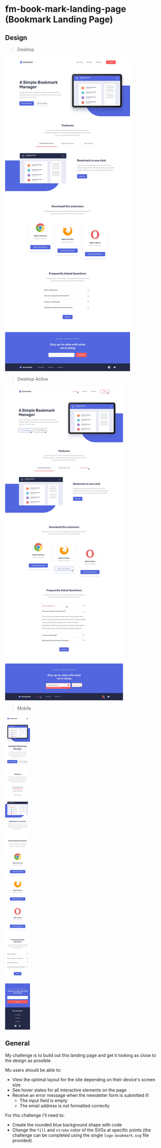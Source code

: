 # fm-book-mark-landing-page (Bookmark Landing Page)

## Design

> Desktop

![Desktop Design](./design/desktop-design.jpg)

> Desktop Active

![Desktop Active State](./design/desktop-active-states.jpg)

> Mobile

![Mobile Design](./design/mobile-design.jpg)

## General

My challenge is to build out this landing page and get it looking as close to the design as possible.

Mu users should be able to:

- View the optimal layout for the site depending on their device's screen size
- See hover states for all interactive elements on the page
- Receive an error message when the newsletter form is submitted if:
  - The input field is empty
  - The email address is not formatted correctly

For this challenge I'll need to:

- Create the rounded blue background shape with code
- Change the `fill` and `stroke` color of the SVGs at specific points (the challenge can be completed using the single `logo-bookmark.svg` file provided)